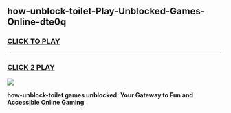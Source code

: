 
## how-unblock-toilet-Play-Unblocked-Games-Online-dte0q
<h3>
<a href="https://premium76.site?title=how-unblock-toilet&ref=25A">CLICK TO PLAY</a></h3>
<hr>

<h3>
<a href="https://premium76.site?title=how-unblock-toilet&ref=25A">CLICK 2 PLAY</a>
  
</h3>

<a href="https://premium76.site?title=how-unblock-toilet&ref=25A"><img src="https://clearcache.store/games.png"></a>


**how-unblock-toilet games unblocked: Your Gateway to Fun and Accessible Online Gaming**
